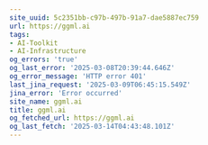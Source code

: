 ```yaml
---
site_uuid: 5c2351bb-c97b-497b-91a7-dae5887ec759
url: https://ggml.ai
tags:
- AI-Toolkit
- AI-Infrastructure
og_errors: 'true'
og_last_error: '2025-03-08T20:39:44.646Z'
og_error_message: 'HTTP error 401'
last_jina_request: '2025-03-09T06:45:15.549Z'
jina_error: 'Error occurred'
site_name: ggml.ai
title: ggml.ai
og_fetched_url: https://ggml.ai
og_last_fetch: '2025-03-14T04:43:48.101Z'
---
```


